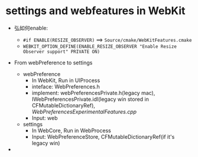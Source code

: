 # settings and webfeatures in WebKit

- 弘如何enable:
  - `#if ENABLE(RESIZE_OBSERVER)` ==> `Source/cmake/WebKitFeatures.cmake `
  - `WEBKIT_OPTION_DEFINE(ENABLE_RESIZE_OBSERVER "Enable Resize Observer support" PRIVATE ON)`

- From webPreference to settings
  - webPreference
    - In WebKit, Run in UIProcess
    - inteface: WebPreferences.h
    - implement: webPreferencesPrivate.h(legacy mac), IWebPreferencesPrivate.idl(legacy win stored in CFMutableDictionaryRef), *WebPreferencesExperimentalFeatures.cpp*
    - Input: web
  - settings
    - In WebCore, Run in WebProcess
    - Input: WebPreferenceStore, CFMutableDictionaryRef(if it's legacy win)
- 
